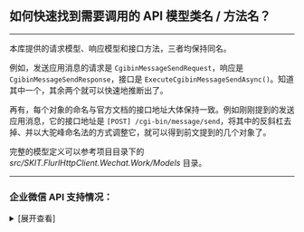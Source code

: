 ﻿## 如何快速找到需要调用的 API 模型类名 / 方法名？

---

本库提供的请求模型、响应模型和接口方法，三者均保持同名。

例如，发送应用消息的请求是 `CgibinMessageSendRequest`，响应是 `CgibinMessageSendResponse`，接口是 `ExecuteCgibinMessageSendAsync()`。知道其中一个，其余两个就可以快速地推断出了。

再有，每个对象的命名与官方文档的接口地址大体保持一致。例如刚刚提到的发送应用消息，它的接口地址是 `[POST] /cgi-bin/message/send`，将其中的反斜杠去掉、并以大驼峰命名法的方式调整它，就可以得到前文提到的几个对象了。

完整的模型定义可以参考项目目录下的 _src/SKIT.FlurlHttpClient.Wechat.Work/Models_ 目录。

---

### 企业微信 API 支持情况：

<details>

<summary>[展开查看]</summary>

|     |            微信 API            |         开发模式         |         备注         |
| :-: | :----------------------------: | :----------------------: | :------------------: |
|  √  |            基础功能            | 企业 & 服务商 & 硬件接入 |                      |
|  √  |      通讯录管理：成员管理      | 企业 & 服务商 & 硬件接入 |                      |
|  √  |      通讯录管理：部门管理      | 企业 & 服务商 & 硬件接入 |                      |
|  √  |      通讯录管理：标签管理      | 企业 & 服务商 & 硬件接入 |                      |
|  √  |    通讯录管理：异步批量接口    | 企业 & 服务商 & 硬件接入 |                      |
|  √  |    通讯录管理：异步导出接口    |           企业           |                      |
|  √  |      通讯录管理：互联企业      |           企业           |                      |
|  √  |     通讯录管理：通讯录搜索     |          服务商          |                      |
|  √  |   通讯录管理：通讯录 ID 转译   |          服务商          |                      |
|  √  |   客户联系：企业服务人员管理   |      企业 & 服务商       |                      |
|  √  |       客户联系：客户管理       |      企业 & 服务商       |                      |
|  √  |     客户联系：客户标签管理     |      企业 & 服务商       |                      |
|  √  |       客户联系：在职继承       |      企业 & 服务商       |                      |
|  √  |       客户联系：离职继承       |      企业 & 服务商       |                      |
|  √  |      客户联系：客户群管理      |      企业 & 服务商       |                      |
|  √  |      客户联系：客户朋友圈      |      企业 & 服务商       |                      |
|  √  |       客户联系：消息推送       |      企业 & 服务商       |                      |
|  √  |       客户联系：统计管理       |      企业 & 服务商       |                      |
|  √  |     身份验证：网页授权登录     | 企业 & 服务商 & 硬件接入 |                      |
|  √  |     身份验证：扫码授权登录     | 企业 & 服务商 & 硬件接入 |                      |
|  √  |    应用管理：获取或设置应用    | 企业 & 服务商 & 硬件接入 |                      |
|  √  |      应用管理：自定义菜单      |           企业           |                      |
|  √  |     应用管理：自定义工作台     |           企业           |                      |
|  √  |     消息推送：发送应用消息     | 企业 & 服务商 & 硬件接入 |                      |
|  √  | 消息推送：更新任务卡片消息状态 |      企业 & 服务商       |                      |
|  √  |  消息推送：发送消息到群聊会话  |           企业           |                      |
|  √  |   消息推送：互联企业消息推送   |           企业           |                      |
|  √  |     消息推送：家校消息推送     |           企业           |                      |
|  √  | 消息推送：查询应用消息发送统计 |      企业 & 服务商       |                      |
|  √  |            素材管理            | 企业 & 服务商 & 硬件接入 |                      |
|  √  |            OA：打卡            |      企业 & 服务商       |                      |
|  √  |            OA：审批            |      企业 & 服务商       |                      |
|  √  |            OA：汇报            |      企业 & 服务商       |                      |
|  √  |        OA：审批流程引擎        | 企业 & 服务商 & 硬件接入 |                      |
|  √  |           OA：会议室           |           企业           |                      |
|  √  |          OA：紧急通知          |           企业           |                      |
|  √  |         效率工具：日程         |      企业 & 服务商       |                      |
|  √  |         效率工具：会议         |      企业 & 服务商       |                      |
|  √  |         效率工具：直播         |      企业 & 服务商       |                      |
|  √  |         效率工具：微盘         |           企业           |                      |
|  √  |       效率工具：公费电话       |           企业           |                      |
|  ×  | <del>企业支付：企业红包</del>  |     <del>企业</del>      | 异构协议，需独立模块 |
|  ×  | <del>企业支付：员工付款</del>  |     <del>企业</del>      | 异构协议，需独立模块 |
|  √  |       企业支付：员工收款       |           企业           |                      |
|  √  |       企业支付：对外收款       |      企业 & 服务商       |                      |
|  √  |            企业互联            |      企业 & 服务商       |                      |
|  √  |          会话内容存档          |           企业           |                      |
|  √  |            电子发票            | 企业 & 服务商 & 硬件接入 |                      |
|  √  |       家校沟通：基础接口       |      企业 & 服务商       |                      |
|  √  |     家校沟通：网页授权登录     |      企业 & 服务商       |                      |
|  √  |    家校沟通：学生与家长管理    |      企业 & 服务商       |                      |
|  √  |       家校沟通：部门管理       |      企业 & 服务商       |                      |
|  √  |       家校应用：健康上报       |           企业           |                      |
|  √  |        家校应用：复学码        |           企业           |                      |
|  √  |       家校应用：上课直播       |      企业 & 服务商       |                      |
|  √  |     政民沟通：配置服务网格     |           企业           |                      |
|  √  |     政民沟通：配置事件类别     |           企业           |                      |
|  √  |       政民沟通：巡查上报       |           企业           |                      |
|  √  |       政民沟通：居民上报       |           企业           |                      |
|  √  |            应用授权            |    服务商 & 硬件接入     |                      |
|  √  |           推广二维码           |    服务商 & 硬件接入     |                      |
|  √  |            设备管理            |         硬件接入         |                      |

</details>
